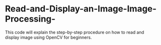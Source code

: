 # Read-and-Display-an-Image-Image-Processing-
This code will explain the step-by-step procedure  on how to read and display image using OpenCV for beginners.
